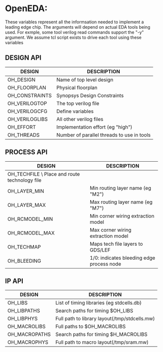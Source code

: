 OpenEDA: 
=====================================

These variables represent all the informsation needed to implement a leading edge chip. The arguments will depend on actual EDA tools being used.
For exmple, some tool verilog read commands support the "-y" argument. We assume tcl script exists to drive each tool using these variables

## DESIGN API

| DESIGN         | DESCRIPTION                                   |
|----------------|-----------------------------------------------|
| OH_DESIGN      | Name of top level design                      |
| OH_FLOORPLAN   | Physical floorplan                            |
| OH_CONSTRAINTS | Synopsys Design Constraints                   |
| OH_VERILOGTOP  | The top verilog file                          |
| OH_VERILOGCFG  | Define variables                              |
| OH_VERILOGLIBS | All other verilog files                       |
| OH_EFFORT      | Implementation effort (eg "high")             |
| OH_THREADS     | Number of parallel threads to use in tools    |

## PROCESS API

| DESIGN         | DESCRIPTION                                    |
|----------------|------------------------------------------------|
| OH_TECHFILE    \ Place and route technology file                |
| OH_LAYER_MIN   | Min routing layer name (eg "M2")               |
| OH_LAYER_MAX   | Max routing layer name (eg "M7")               |
| OH_RCMODEL_MIN | Min corner wiring extraction model             |
| OH_RCMODEL_MAX | Max corner wiring extraction model             |
| OH_TECHMAP     | Maps tech file layers to GDS/LEF               |
| OH_BLEEDING    | 1/0: indicates bleeding edge process node      |

## IP API 

| DESIGN         | DESCRIPTION                                    |
|----------------|------------------------------------------------|
| OH_LIBS        | List of timing libraries (eg stdcells.db)      |
| OH_LIBPATHS    | Search paths for timing $OH_LIBS               |
| OH_LIBPHYS     | Full path to library layout(/tmp/stdcells.mw)  |
| OH_MACROLIBS   | Full paths to $OH_MACROLIBS                    |
| OH_MACROPATHS  | Search paths for timing $H_MACROLIBS           |
| OH_MACROPHYS   | Full path to macro layout(/tmp/sram.mw)        |
